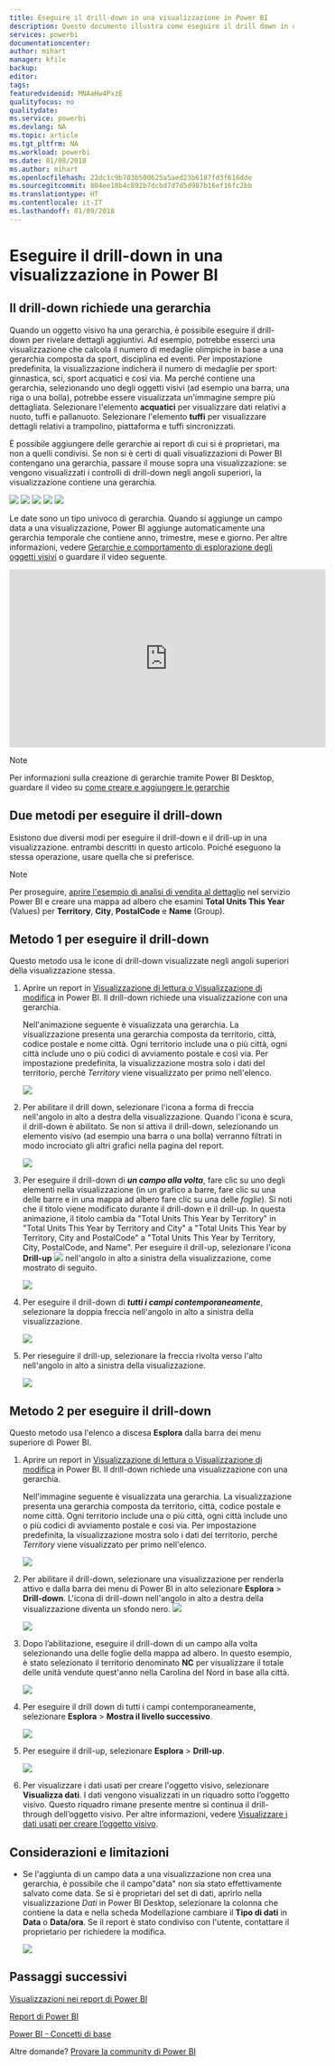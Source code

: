 ```yaml
---
title: Eseguire il drill-down in una visualizzazione in Power BI
description: Questo documento illustra come eseguire il drill down in una visualizzazione nel servizio Microsoft Power BI e in Power BI Desktop
services: powerbi
documentationcenter: 
author: mihart
manager: kfile
backup: 
editor: 
tags: 
featuredvideoid: MNAaHw4PxzE
qualityfocus: no
qualitydate: 
ms.service: powerbi
ms.devlang: NA
ms.topic: article
ms.tgt_pltfrm: NA
ms.workload: powerbi
ms.date: 01/08/2018
ms.author: mihart
ms.openlocfilehash: 22dc1c9b703b500625a5aed23b6187fd3f616dde
ms.sourcegitcommit: 804ee18b4c892b7dcbd7d7d5d987b16ef16fc2bb
ms.translationtype: HT
ms.contentlocale: it-IT
ms.lasthandoff: 01/09/2018
---
```

# <a name="drill-down-in-a-visualization-in-power-bi"></a>Eseguire il drill-down in una visualizzazione in Power BI
## <a name="drill-down-requires-a-hierarchy"></a>Il drill-down richiede una gerarchia
Quando un oggetto visivo ha una gerarchia, è possibile eseguire il drill-down per rivelare dettagli aggiuntivi. Ad esempio, potrebbe esserci una visualizzazione che calcola il numero di medaglie olimpiche in base a una gerarchia composta da sport, disciplina ed eventi. Per impostazione predefinita, la visualizzazione indicherà il numero di medaglie per sport: ginnastica, sci, sport acquatici e così via. Ma perché contiene una gerarchia, selezionando uno degli oggetti visivi (ad esempio una barra, una riga o una bolla), potrebbe essere visualizzata un'immagine sempre più dettagliata. Selezionare l'elemento **acquatici** per visualizzare dati relativi a nuoto, tuffi e pallanuoto.  Selezionare l'elemento **tuffi** per visualizzare dettagli relativi a trampolino, piattaforma e tuffi sincronizzati.

È possibile aggiungere delle gerarchie ai report di cui si è proprietari, ma non a quelli condivisi.
Se non si è certi di quali visualizzazioni di Power BI contengano una gerarchia,  passare il mouse sopra una visualizzazione: se vengono visualizzati i controlli di drill-down negli angoli superiori, la visualizzazione contiene una gerarchia.

![](media/power-bi-visualization-drill-down/power-bi-drill-icon4.png)  ![](media/power-bi-visualization-drill-down/power-bi-drill-icon2.png)  ![](media/power-bi-visualization-drill-down/power-bi-drill-icon3.png)
![](media/power-bi-visualization-drill-down/power-bi-drill-icon5.png) ![](media/power-bi-visualization-drill-down/power-bi-drill-icon6.png)  

Le date sono un tipo univoco di gerarchia. Quando si aggiunge un campo data a una visualizzazione, Power BI aggiunge automaticamente una gerarchia temporale che contiene anno, trimestre, mese e giorno. Per altre informazioni, vedere [Gerarchie e comportamento di esplorazione degli oggetti visivi](guided-learning/visualizations.yml#step-18) o guardare il video seguente.

  <iframe width="560" height="315" src="https://www.youtube.com/embed/MNAaHw4PxzE?list=PL1N57mwBHtN0JFoKSR0n-tBkUJHeMP2cP" frameborder="0" allowfullscreen></iframe>

> [!NOTE]
> Per informazioni sulla creazione di gerarchie tramite Power BI Desktop, guardare il video su [come creare e aggiungere le gerarchie](https://youtu.be/q8WDUAiTGeU)
> 
> 

## <a name="two-methods-to-drill-down"></a>Due metodi per eseguire il drill-down
Esistono due diversi modi per eseguire il drill-down e il drill-up in una visualizzazione.  entrambi descritti in questo articolo. Poiché eseguono la stessa operazione, usare quella che si preferisce.

> [!NOTE]
> Per proseguire, [aprire l'esempio di analisi di vendita al dettaglio](sample-datasets.md) nel servizio Power BI e creare una mappa ad albero che esamini **Total Units This Year** (Values) per **Territory**, **City**, **PostalCode** e **Name** (Group).  
> 
> 

## <a name="method-1-for-drill-down"></a>Metodo 1 per eseguire il drill-down
Questo metodo usa le icone di drill-down visualizzate negli angoli superiori della visualizzazione stessa.

1. Aprire un report in [Visualizzazione di lettura o Visualizzazione di modifica](service-reading-view-and-editing-view.md) in Power BI. Il drill-down richiede una visualizzazione con una gerarchia. 
   
   Nell'animazione seguente è visualizzata una gerarchia.  La visualizzazione presenta una gerarchia composta da territorio, città, codice postale e nome città. Ogni territorio include una o più città, ogni città include uno o più codici di avviamento postale e così via. Per impostazione predefinita, la visualizzazione mostra solo i dati del territorio, perché *Territory* viene visualizzato per primo nell'elenco.
   
   ![](media/power-bi-visualization-drill-down/power-bi-hierarcy-list.png)
2. Per abilitare il drill down, selezionare l'icona a forma di freccia nell'angolo in alto a destra della visualizzazione. Quando l'icona è scura, il drill-down è abilitato. Se non si attiva il drill-down, selezionando un elemento visivo (ad esempio una barra o una bolla) verranno filtrati in modo incrociato gli altri grafici nella pagina del report.    
   
   ![](media/power-bi-visualization-drill-down/power-bi-drill-icon.png)
3. Per eseguire il drill-down di ***un campo alla volta***, fare clic su uno degli elementi nella visualizzazione (in un grafico a barre, fare clic su una delle barre e in una mappa ad albero fare clic su una delle *foglie*). Si noti che il titolo viene modificato durante il drill-down e il drill-up. In questa animazione, il titolo cambia da "Total Units This Year by Territory" in "Total Units This Year by Territory and City" a "Total Units This Year by Territory, City and PostalCode" a "Total Units This Year by Territory, City, PostalCode, and Name". Per eseguire il drill-up, selezionare l'icona **Drill-up** ![](media/power-bi-visualization-drill-down/power-bi-drill-icon5.png) nell'angolo in alto a sinistra della visualizzazione, come mostrato di seguito.
   
   ![](media/power-bi-visualization-drill-down/drill.gif)
4. Per eseguire il drill-down di ***tutti i campi contemporaneamente***, selezionare la doppia freccia nell'angolo in alto a sinistra della visualizzazione.
   
   ![](media/power-bi-visualization-drill-down/pbi_drillall.png)
5. Per rieseguire il drill-up, selezionare la freccia rivolta verso l'alto nell'angolo in alto a sinistra della visualizzazione.
   
   ![](media/power-bi-visualization-drill-down/pbi_drillup2.png)

## <a name="method-2-for-drill-down"></a>Metodo 2 per eseguire il drill-down
Questo metodo usa l'elenco a discesa **Esplora** dalla barra dei menu superiore di Power BI.

1. Aprire un report in [Visualizzazione di lettura o Visualizzazione di modifica](service-reading-view-and-editing-view.md) in Power BI. Il drill-down richiede una visualizzazione con una gerarchia. 
   
   Nell'immagine seguente è visualizzata una gerarchia.  La visualizzazione presenta una gerarchia composta da territorio, città, codice postale e nome città. Ogni territorio include una o più città, ogni città include uno o più codici di avviamento postale e così via. Per impostazione predefinita, la visualizzazione mostra solo i dati del territorio, perché *Territory* viene visualizzato per primo nell'elenco.
   
   ![](media/power-bi-visualization-drill-down/power-bi-hierarcy-list.png)
2. Per abilitare il drill-down, selezionare una visualizzazione per renderla attivo e dalla barra dei menu di Power BI in alto selezionare **Esplora** > **Drill-down**. L'icona di drill-down nell'angolo in alto a destra della visualizzazione diventa un sfondo nero. ![](media/power-bi-visualization-drill-down/power-bi-drill-icon2.png)  
   
   ![](media/power-bi-visualization-drill-down/power-bi-explore2.png)
3. Dopo l’abilitazione, eseguire il drill-down di un campo alla volta selezionando una delle foglie della mappa ad albero. In questo esempio, è stato selezionato il territorio denominato **NC** per visualizzare il totale delle unità vendute quest'anno nella Carolina del Nord in base alla città.
   
   ![](media/power-bi-visualization-drill-down/power-bi-drilldown-1.png)
4. Per eseguire il drill down di tutti i campi contemporaneamente, selezionare **Esplora** > **Mostra il livello successivo**.
   
   ![](media/power-bi-visualization-drill-down/power-bi-show-next-level.png)
5. Per eseguire il drill-up, selezionare **Esplora** > **Drill-up**.
   
   ![](media/power-bi-visualization-drill-down/power-bi-drill-up2.png)
6. Per visualizzare i dati usati per creare l'oggetto visivo, selezionare **Visualizza dati**. I dati vengono visualizzati in un riquadro sotto l’oggetto visivo. Questo riquadro rimane presente mentre si continua il drill-through dell’oggetto visivo. Per altre informazioni, vedere [Visualizzare i dati usati per creare l’oggetto visivo](service-reports-show-data.md).

## <a name="considerations-and-limitations"></a>Considerazioni e limitazioni
* Se l'aggiunta di un campo data a una visualizzazione non crea una gerarchia, è possibile che il campo"data" non sia stato effettivamente salvato come data. Se si è proprietari del set di dati, aprirlo nella visualizzazione *Dati* in Power BI Desktop, selezionare la colonna che contiene la data e nella scheda Modellazione cambiare il **Tipo di dati** in **Data** o **Data/ora**. Se il report è stato condiviso con l'utente, contattare il proprietario per richiedere la modifica.  
  
  ![](media/power-bi-visualization-drill-down/power-bi-change-data-type2.png)

## <a name="next-steps"></a>Passaggi successivi
[Visualizzazioni nei report di Power BI](power-bi-report-visualizations.md)

[Report di Power BI](service-reports.md)

[Power BI - Concetti di base](service-basic-concepts.md)

Altre domande? [Provare la community di Power BI](http://community.powerbi.com/)

